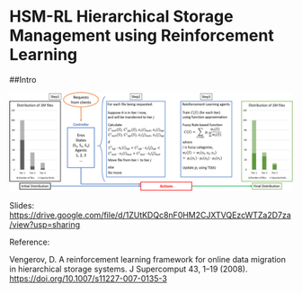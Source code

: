 # HSM-RL Hierarchical Storage Management using Reinforcement Learning

##Intro

![image](https://github.com/JSFRi/HSM-RL/blob/main/Flow_Chart.png)

Slides: https://drive.google.com/file/d/1ZUtKDQc8nF0HM2CJXTVQEzcWTZa2D7za/view?usp=sharing

Reference:

Vengerov, D. A reinforcement learning framework for online data migration in hierarchical storage systems. J Supercomput 43, 1–19 (2008). https://doi.org/10.1007/s11227-007-0135-3

